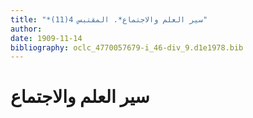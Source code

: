```yaml
---
title: "*سير العلم والاجتماع*. المقتبس 4(11)"
author: 
date: 1909-11-14
bibliography: oclc_4770057679-i_46-div_9.d1e1978.bib
---
```




#  سير العلم والاجتماع 

